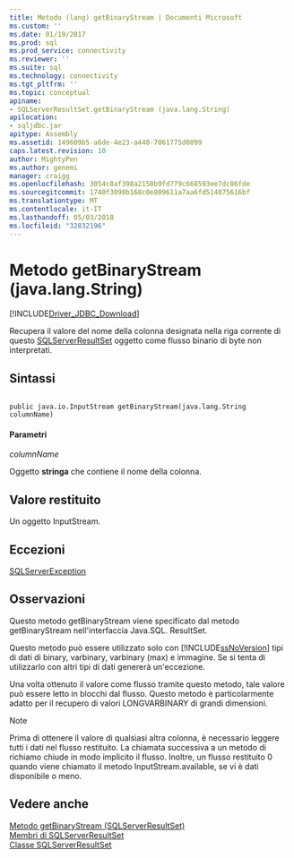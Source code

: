 ```yaml
---
title: Metodo (lang) getBinaryStream | Documenti Microsoft
ms.custom: ''
ms.date: 01/19/2017
ms.prod: sql
ms.prod_service: connectivity
ms.reviewer: ''
ms.suite: sql
ms.technology: connectivity
ms.tgt_pltfrm: ''
ms.topic: conceptual
apiname:
- SQLServerResultSet.getBinaryStream (java.lang.String)
apilocation:
- sqljdbc.jar
apitype: Assembly
ms.assetid: 149609b5-a6de-4e23-a440-7061775d0899
caps.latest.revision: 10
author: MightyPen
ms.author: genemi
manager: craigg
ms.openlocfilehash: 3054c8af398a2158b9fd779c668593ee7dc86fde
ms.sourcegitcommit: 1740f3090b168c0e809611a7aa6fd514075616bf
ms.translationtype: MT
ms.contentlocale: it-IT
ms.lasthandoff: 05/03/2018
ms.locfileid: "32832196"
---
```

# <a name="getbinarystream-method-javalangstring"></a>Metodo getBinaryStream (java.lang.String)
[!INCLUDE[Driver_JDBC_Download](../../../includes/driver_jdbc_download.md)]

  Recupera il valore del nome della colonna designata nella riga corrente di questo [SQLServerResultSet](../../../connect/jdbc/reference/sqlserverresultset-class.md) oggetto come flusso binario di byte non interpretati.  
  
## <a name="syntax"></a>Sintassi  
  
```  
  
public java.io.InputStream getBinaryStream(java.lang.String columnName)  
```  
  
#### <a name="parameters"></a>Parametri  
 *columnName*  
  
 Oggetto **stringa** che contiene il nome della colonna.  
  
## <a name="return-value"></a>Valore restituito  
 Un oggetto InputStream.  
  
## <a name="exceptions"></a>Eccezioni  
 [SQLServerException](../../../connect/jdbc/reference/sqlserverexception-class.md)  
  
## <a name="remarks"></a>Osservazioni  
 Questo metodo getBinaryStream viene specificato dal metodo getBinaryStream nell'interfaccia Java.SQL. ResultSet.  
  
 Questo metodo può essere utilizzato solo con [!INCLUDE[ssNoVersion](../../../includes/ssnoversion_md.md)] tipi di dati di binary, varbinary, varbinary (max) e immagine. Se si tenta di utilizzarlo con altri tipi di dati genererà un'eccezione.  
  
 Una volta ottenuto il valore come flusso tramite questo metodo, tale valore può essere letto in blocchi dal flusso. Questo metodo è particolarmente adatto per il recupero di valori LONGVARBINARY di grandi dimensioni.  
  
> [!NOTE]  
>  Prima di ottenere il valore di qualsiasi altra colonna, è necessario leggere tutti i dati nel flusso restituito. La chiamata successiva a un metodo di richiamo chiude in modo implicito il flusso. Inoltre, un flusso restituito 0 quando viene chiamato il metodo InputStream.available, se vi è dati disponibile o meno.  
  
## <a name="see-also"></a>Vedere anche  
 [Metodo getBinaryStream &#40;SQLServerResultSet&#41;](../../../connect/jdbc/reference/getbinarystream-method-sqlserverresultset.md)   
 [Membri di SQLServerResultSet](../../../connect/jdbc/reference/sqlserverresultset-members.md)   
 [Classe SQLServerResultSet](../../../connect/jdbc/reference/sqlserverresultset-class.md)  
  
  
